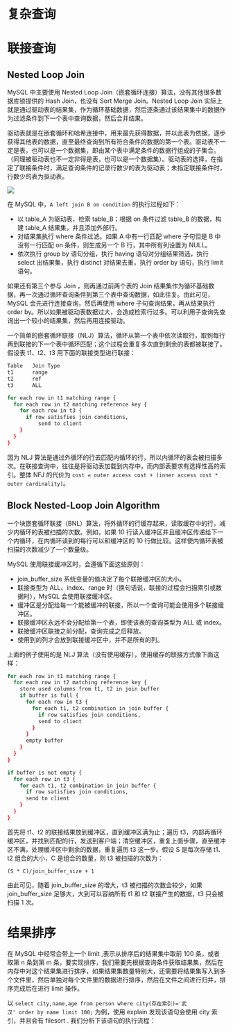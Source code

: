 # 复杂查询

# 联接查询

## Nested Loop Join

MySQL 中主要使用 Nested Loop Join（嵌套循环连接）算法，没有其他很多数据库锁提供的 Hash Join，也没有 Sort Merge Join。Nested Loop Join 实际上就是通过驱动表的结果集，作为循环基础数据，然后逐条通过该结果集中的数据作为过滤条件到下一个表中查询数据，然后合并结果。

驱动表就是在嵌套循环和哈希连接中，用来最先获得数据，并以此表为依据，逐步获得其他表的数据，直至最终查询到所有符合条件的数据的第一个表。驱动表不一定是表，也可以是一个数据集，即由某个表中满足条件的数据行组成的子集合。（同理被驱动表也不一定非得是表，也可以是一个数据集）。驱动表的选择，在指定了联接条件时，满足查询条件的记录行数少的表为驱动表；未指定联接条件时，行数少的表为驱动表。

![](https://i.postimg.cc/L6067S13/image.png)

在 MySQL 中，`A left join B on condition` 的执行过程如下：

- 以 table_A 为驱动表，检索 table_B；根据 on 条件过滤 table_B 的数据，构建 table_A 结果集，并且添加外部行。
- 对结果集执行 where 条件过滤。如果 A 中有一行匹配 where 子句但是 B 中没有一行匹配 on 条件，则生成另一个 B 行，其中所有列设置为 NULL。
- 依次执行 group by 语句分组，执行 having 语句对分组结果筛选，执行 select 出结果集，执行 distinct 对结果去重，执行 order by 语句，执行 limit 语句。

如果还有第三个参与 Join ，则再通过前两个表的 Join 结果集作为循环基础数据，再一次通过循环查询条件到第三个表中查询数据，如此往复。由此可见，MySQL 会先进行连接查询，然后再使用 where 子句查询结果，再从结果执行 order by。所以如果被驱动表数据过大，会造成检索行过多。可以利用子查询先查询出一个较小的结果集，然后再用连接驱动。

一个简单的嵌套循环联接（NLJ）算法，循环从第一个表中依次读取行，取到每行再到联接的下一个表中循环匹配；这个过程会重复多次直到剩余的表都被联接了。假设表 t1、t2、t3 用下面的联接类型进行联接：

```sh
Table   Join Type
t1      range
t2      ref
t3      ALL

for each row in t1 matching range {
  for each row in t2 matching reference key {
    for each row in t3 {
      if row satisfies join conditions,
          send to client
    }
  }
}
```

因为 NLJ 算法是通过外循环的行去匹配内循环的行，所以内循环的表会被扫描多次。在联接查询中，往往是将驱动表加载到内存中，而内部表要求有选择性高的索引。整体 NFJ 的代价为 `cost = outer access cost + (inner access cost * outer cardinality)`。

## Block Nested-Loop Join Algorithm

一个块嵌套循环联接（BNL）算法，将外循环的行缓存起来，读取缓存中的行，减少内循环的表被扫描的次数。例如，如果 10 行读入缓冲区并且缓冲区传递给下一个内循环，在内循环读到的每行可以和缓冲区的 10 行做比较。这样使内循环表被扫描的次数减少了一个数量级。

MySQL 使用联接缓冲区时，会遵循下面这些原则：

- join_buffer_size 系统变量的值决定了每个联接缓冲区的大小。
- 联接类型为 ALL、index、range 时（换句话说，联接的过程会扫描索引或数据时），MySQL 会使用联接缓冲区。
- 缓冲区是分配给每一个能被缓冲的联接，所以一个查询可能会使用多个联接缓冲区。
- 联接缓冲区永远不会分配给第一个表，即使该表的查询类型为 ALL 或 index。
- 联接缓冲区联接之前分配，查询完成之后释放。
- 使用到的列才会放到联接缓冲区中，并不是所有的列。

上面的例子使用的是 NLJ 算法（没有使用缓存），使用缓存的联接方式像下面这样：

```sh
for each row in t1 matching range {
  for each row in t2 matching reference key {
    store used columns from t1, t2 in join buffer
    if buffer is full {
      for each row in t3 {
        for each t1, t2 combination in join buffer {
          if row satisfies join conditions,
          send to client
        }
      }
      empty buffer
    }
  }
}

if buffer is not empty {
  for each row in t3 {
    for each t1, t2 combination in join buffer {
      if row satisfies join conditions,
      send to client
    }
  }
}
```

首先将 t1、t2 的联接结果放到缓冲区，直到缓冲区满为止；遍历 t3，内部再循环缓冲区，并找到匹配的行，发送到客户端；清空缓冲区，重复上面步骤，直至缓冲区不满，处理缓冲区中剩余的数据，重复遍历 t3 这一步。假设 S 是每次存储 t1、t2 组合的大小，C 是组合的数量，则 t3 被扫描的次数为：

```
(S * C)/join_buffer_size + 1
```

由此可见，随着 join_buffer_size 的增大，t3 被扫描的次数会较少，如果 join_buffer_size 足够大，大到可以容纳所有 t1 和 t2 联接产生的数据，t3 只会被扫描 1 次。

# 结果排序

在 MySQL 中经常会带上一个 limit ,表示从排序后的结果集中取前 100 条，或者取第 n 条到第 m 条，要实现排序，我们需要先根据查询条件获取结果集，然后在内存中对这个结果集进行排序，如果结果集数量特别大，还需要将结果集写入到多个文件里，然后单独对每个文件里的数据进行排序，然后在文件之间进行归并，排序完成后在进行 limit 操作。

以 `select city,name,age from person where city(存在索引)='武汉' order by name limit 100;` 为例，使用 explain 发现该语句会使用 city 索引，并且会有 filesort . 我们分析下该语句的执行流程：



